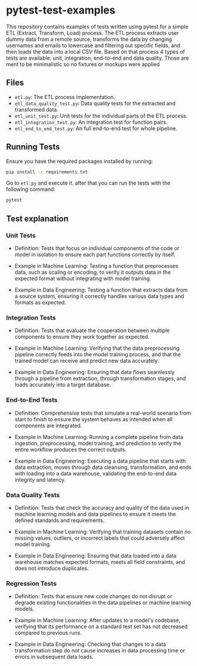 # pytest-test-examples

This repository contains examples of tests written using pytest for a simple ETL (Extract, Transform, Load) process. The ETL process extracts user dummy data from a remote source, transforms the data by changing usernames and emails to lowercase and filtering out specific fields, and then loads the data into a local CSV file. Based on that process 4 types of tests are available: unit, integration, end-to-end and data quality. Those are ment to be minimalistic so no fixtures or mockups were applied

## Files

- `etl.py`: The ETL process implementation.
- `etl_data_quality_test.py`: Data quality tests for the extracted and transformed data.
- `etl_unit_test.py`: Unit tests for the individual parts of the ETL process.
- `etl_integration_test.py`: An integration test for function pairs.
- `etl_end_to_end_test.py`: An full end-to-end test for whole pipeline.

## Running Tests

Ensure you have the required packages installed by running:

```bash
pip install -r requirements.txt
```

Go to `etl.py` and execute it.
after that you can run the tests with the following command:

```bash
pytest
```

## Test explanation

### Unit Tests

- Definition: Tests that focus on individual components of the code or model in isolation to ensure each part functions correctly by itself.

- Example in Machine Learning: Testing a function that preprocesses data, such as scaling or encoding, to verify it outputs data in the expected format without integrating with model training.

- Example in Data Engineering: Testing a function that extracts data from a source system, ensuring it correctly handles various data types and formats as expected.

### Integration Tests
- Definition: Tests that evaluate the cooperation between multiple components to ensure they work together as expected.

- Example in Machine Learning: Verifying that the data preprocessing pipeline correctly feeds into the model training process, and that the trained model can receive and predict new data accurately.

- Example in Data Engineering: Ensuring that data flows seamlessly through a pipeline from extraction, through transformation stages, and loads accurately into a target database.

### End-to-End Tests
- Definition: Comprehensive tests that simulate a real-world scenario from start to finish to ensure the system behaves as intended when all components are integrated.

- Example in Machine Learning: Running a complete pipeline from data ingestion, preprocessing, model training, and prediction to verify the entire workflow produces the correct outputs.

- Example in Data Engineering: Executing a data pipeline that starts with data extraction, moves through data cleansing, transformation, and ends with loading into a data warehouse, validating the end-to-end data integrity and latency.

### Data Quality Tests
- Definition: Tests that check the accuracy and quality of the data used in machine learning models and data pipelines to ensure it meets the defined standards and requirements.

- Example in Machine Learning: Verifying that training datasets contain no missing values, outliers, or incorrect labels that could adversely affect model training.

- Example in Data Engineering: Ensuring that data loaded into a data warehouse matches expected formats, meets all field constraints, and does not introduce duplicates.

### Regression Tests
- Definition: Tests that ensure new code changes do not disrupt or degrade existing functionalities in the data pipelines or machine learning models.

- Example in Machine Learning: After updates to a model's codebase, verifying that its performance on a standard test set has not decreased compared to previous runs.

- Example in Data Engineering: Checking that changes to a data transformation step do not cause increases in data processing time or errors in subsequent data loads.